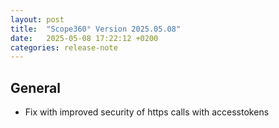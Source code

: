 ```yaml
---
layout: post
title:  "Scope360° Version 2025.05.08"
date:   2025-05-08 17:22:12 +0200
categories: release-note
---
```

## General

- Fix with improved security of https calls with accesstokens
